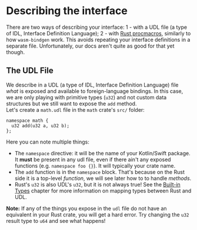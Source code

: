 # Describing the interface

There are two ways of describing your interface:
1 - with a UDL file (a type of IDL, Interface Definition Language);
2 - with [Rust procmacros](../proc_macro/index.md), similarly to how `wasm-bindgen` work. This avoids repeating your interface definitions in a separate file. Unfortunately, our docs aren't quite as good for that yet though.

## The UDL File

We describe in a UDL (a type of IDL, Interface Definition Language) file _what_ is exposed and available to foreign-language bindings. In this case, we are only playing with primitive types (`u32`) and not custom data structures but we still want to expose the `add` method.  
Let's create a `math.udl` file in the `math` crate's `src/` folder:

```idl
namespace math {
  u32 add(u32 a, u32 b);
};
```

Here you can note multiple things:

- The `namespace` directive: it will be the name of your Kotlin/Swift package. It **must** be present in any udl file, even if there ain't any exposed functions (e.g. `namespace foo {}`).
It will typically your crate name.
- The `add` function is in the `namespace` block. That's because on the Rust side it is a top-level _function_, we will see later how to to handle _methods_.
- Rust's `u32` is also UDL's `u32`, but it is not always true! See the [Built-in Types](../udl/builtin_types.md) chapter for more information on mapping types between Rust and UDL.

**Note:** If any of the things you expose in the `udl` file do not have an equivalent in your Rust crate, you will get a hard error. Try changing the `u32` result type to `u64` and see what happens!
